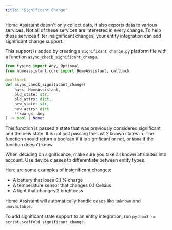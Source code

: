 ```yaml
---
title: "Significant Change"
---
```


Home Assistant doesn't only collect data, it also exports data to various services. Not all of these services are interested in every change. To help these services filter insignificant changes, your entity integration can add significant change support.

This support is added by creating a `significant_change.py` platform file with a function `async_check_significant_change`.

```python
from typing import Any, Optional
from homeassistant.core import HomeAssistant, callback

@callback
def async_check_significant_change(
    hass: HomeAssistant,
    old_state: str,
    old_attrs: dict,
    new_state: str,
    new_attrs: dict
    **kwargs: Any
) -> bool | None:
```

This function is passed a state that was previously considered significant and the new state. It is not just passing the last 2 known states in. The function should return a boolean if it is significant or not, or `None` if the function doesn't know.

When deciding on significance, make sure you take all known attributes into account. Use device classes to differentiate between entity types.

Here are some examples of insignificant changes:

 - A battery that loses 0.1 % charge
 - A temperature sensor that changes 0.1 Celsius
 - A light that changes 2 brightness

Home Assistant will automatically handle cases like `unknown` and `unavailable`.

To add significant state support to an entity integration, run `python3 -m script.scaffold significant_change`.

